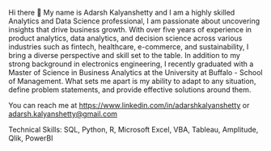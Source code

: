 Hi there 👋 My name is Adarsh Kalyanshetty and I am a highly skilled Analytics and Data Science professional, I am passionate about uncovering insights that drive business growth. With over five years of experience in product analytics, data analytics, and decision science across various industries such as fintech, healthcare, e-commerce, and sustainability, I bring a diverse perspective and skill set to the table. In addition to my strong background in electronics engineering, I recently graduated with a Master of Science in Business Analytics at the University at Buffalo - School of Management. What sets me apart is my ability to adapt to any situation, define problem statements, and provide effective solutions around them.

You can reach me at https://www.linkedin.com/in/adarshkalyanshetty or adarsh.kalyanshetty@gmail.com

Technical Skills: SQL, Python, R, Microsoft Excel, VBA, Tableau, Amplitude, Qlik, PowerBI

<!--
**AdarshPKShetty/AdarshPKShetty** is a ✨ _special_ ✨ repository because its `README.md` (this file) appears on your GitHub profile.

Here are some ideas to get you started:

- 🔭 I’m currently working on ...
- 🌱 I’m currently learning ...
- 👯 I’m looking to collaborate on ...
- 🤔 I’m looking for help with ...
- 💬 Ask me about ...
- 📫 How to reach me: ...
- 😄 Pronouns: ...
- ⚡ Fun fact: ...
-->
